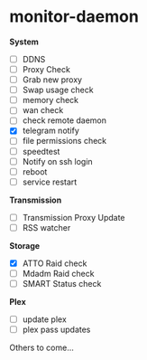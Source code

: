 # monitor-daemon

**System**
 - [ ] DDNS
 - [ ] Proxy Check
 - [ ] Grab new proxy
 - [ ] Swap usage check
 - [ ] memory check
 - [ ] wan check
 - [ ] check remote daemon
 - [x] telegram notify
 - [ ] file permissions check
 - [ ] speedtest
 - [ ] Notify on ssh login
 - [ ] reboot
 - [ ] service restart

**Transmission**
 - [ ] Transmission Proxy Update
 - [ ] RSS watcher

**Storage**
 - [x] ATTO Raid check
 - [ ] Mdadm Raid check
 - [ ] SMART Status check

**Plex**
 - [ ] update plex
 - [ ] plex pass updates

Others to come...
